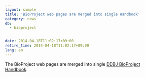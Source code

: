 ```yaml
---
layout: simple
title: 'BioProject web pages are merged into single Handbook'
category: news
db:
  - bioproject


date: 2014-04-18T11:02:17+09:00
retire_time: 2014-04-18T11:02:17+09:00
lang: en
---
```


The BioProject web pages are merged into single <a href="/bioproject/services/index.html">DDBJ BioProject Handbook</a>.
